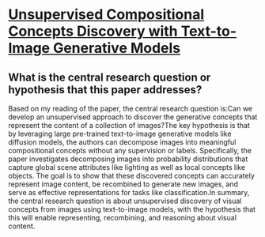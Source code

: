 # [Unsupervised Compositional Concepts Discovery with Text-to-Image   Generative Models](https://arxiv.org/abs/2306.05357)

## What is the central research question or hypothesis that this paper addresses?

Based on my reading of the paper, the central research question is:Can we develop an unsupervised approach to discover the generative concepts that represent the content of a collection of images?The key hypothesis is that by leveraging large pre-trained text-to-image generative models like diffusion models, the authors can decompose images into meaningful compositional concepts without any supervision or labels. Specifically, the paper investigates decomposing images into probability distributions that capture global scene attributes like lighting as well as local concepts like objects. The goal is to show that these discovered concepts can accurately represent image content, be recombined to generate new images, and serve as effective representations for tasks like classification.In summary, the central research question is about unsupervised discovery of visual concepts from images using text-to-image models, with the hypothesis that this will enable representing, recombining, and reasoning about visual content.
